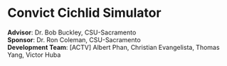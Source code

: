 Convict Cichlid Simulator
=========================

**Advisor**:  Dr. Bob Buckley, CSU-Sacramento  
**Sponsor**:  Dr. Ron Coleman, CSU-Sacramento  
**Development Team**: [ACTV] Albert Phan, Christian Evangelista, Thomas Yang, Victor Huba  

